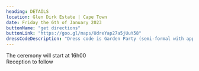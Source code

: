 ```yaml
---
heading: DETAILS
location: Glen Dirk Estate | Cape Town
date: Friday the 6th of January 2023
buttonName: "get directions"
buttonLink: "https://goo.gl/maps/UdreYap27a5jUuY58"
dressCodeDescription: "Dress code is Garden Party (semi-formal with appropriate shoes for walking on grass)"
---
```


The ceremony will start at 16h00  
Reception to follow
